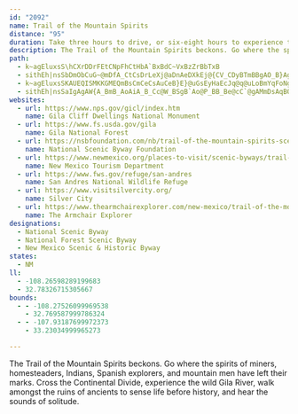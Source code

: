 ```yaml
---
id: "2092"
name: Trail of the Mountain Spirits
distance: "95"
duration: Take three hours to drive, or six-eight hours to experience this byway.
description: The Trail of the Mountain Spirits beckons. Go where the spirits of miners, homesteaders, Indians, Spanish explorers, and mountain men have left their marks. Cross the Continental Divide, experience the wild Gila River, walk amongst the ruins of ancients to sense life before history, and hear the sounds of solitude.
path:
  - k~agEluxsS\hCXrDDrFEtCNpFhCtHbA`BxBdC~VxBzZrBbTxB
  - sithEh|nsSbDmObCuG~@mDfA_CtCsDrLeXj@aDnAeDXkEj@{CV_CDyBTmBBgAO_B}AgIHaEOwC@y@G{@y@qBOs@]s@k@k@mAuCKyATgIEsAYw@OcACkAHsAh@yAbA_Ax@e@j@{@b@wBh@aEO_CYyAIsBUmANgMSmD?yAXuBv@cBt@mEtA{DrBcY?iFUwBWo@?}CLgCBkEZcFEe@_BgCImADo@Xs@^Sb@DNPrArCZXn@FfDe@X[NeA?m@s@iBKi@MsCU}CKg@m@aAy@e@kLkBgBe@kCiAaAq@}@yASgABkAPaAdBsENqAGmAcAkES{AHeB^uB|@kCdBqBx@s@pBm@tASbE?bBq@lC_@hAJ~CbA|ANn@K^Ud@y@Le@HsCJy@Rq@^k@~MkLNe@j@{GlCee@EaEMeC{A}P?eBZ_D~@mErAuDnIiNlH{JdAkBpVkf@nEmHhBgDxAgEdAmEZsBpEgd@GkAUeAOg@sBsCOm@Dq@dJwXhBmElD_ErDgGrA{DTgA^wCXaAzEyFhFmI|E{IrAaDbEgLn@y@XYtAk@n[oAxA_@hBqAxFuF`CaDfCkHz@_Bt@e@`HmBbBmAfBsB~EcPf@aEj@aLbAmNDaCYuQUgBaAeEKaA?kAJeAf@_Bx@gAd@YpDmAtAeAzJaQf@_BxAwIXgDPcATs@l@mAhXoR|@a@zFoA`BcA\i@Ji@OgLJq@N[p@c@bCm@j@DpAf@ZAd@WrBaCbAmCjB}Bp@i@bDiBtCsBfB_B|K}Nv@s@rBqAl@o@zAkD|AiFd@kAn@w@bD_CfBiCl@k@`BaC~GuM|@qApCuCfIqHlBmA~@Qh@?xDb@fACn@GnAe@|AeA|KqK`BgCpAiD`Wqv@rAyBnU_\x@_@nA?dUhE~BMlGaA|Cw@`HuCtBm@jFiAhEIxAe@zMsKvAw@p@UzDw@~Ay@hCgBvFyAxJ{FjAe@pTgH~A_@rCY|ILxBSxAe@~HyDnM{ErDg@xA]nCgAvJsBpDa@jHk@fPkCvAs@vHuH~AgAhCqAlD}@dIwA~Ao@|BsAbDg@bDEvBg@p@i@rA{ArG{E`EyEjCmC`B_AvRoHn@i@nCaDlAw@`O}EjJsDbGyChAWnC?`AKvLuDfDyClEoBfGeBbF_An@WdOcKrDeBzNaCzG_DdJmBxAMrBF`Me@x@DhFj@jIzBvA?nA[rEmElB_AvA_@pAs@tPsNl^oVzPaIhBoA~@_AvC{DnRo]lw@izApIiOtBgCbd@se@xRaNrAgAj_@i_@fFmDzPmKvCmAdBYpTSjMGz@FlBf@|@j@t@~@|AnDhCrEh@d@L?^Gj@s@hCwFlBwCbCcC|FiEnAc@lA?pD|AwBhFsAfFu@lF]xG?~D\vLZpCn@lDHfGn@xDNrBExBsAvJe@xBaC`HWxBMvBRbEtAzL?jAa@tFDhCnAbHNvB?hF_@dFyA|GwElJ}DtJkJb\s@jDm@`GWzFHxHbAbMFnDAhDYlFe@nDiMfm@k@xDy@zJy@bFyAdFuLpZsArCuE~GmA`CiAjE]vEBpCh@~HBhNhAhSp@`JFzBKdDyAvIMlDF|D`Gdt@^hCf@|BxIpYv@hEJvC?hXN~EXtCn@~Cd@lBv@lBx@lENdD@lFRxDbDxXZxEpApy@OjFw@tEsAfDyF|Ju@zCW`DFxBZfChDzNbCjUl@jJh@x_@ZzHIrEe@dD_AfDmBdEcE~JkIzQ_AlCu@|DoB`[SrDBdAVfCt@lCl@dAtBlCp@nA^fARlADlAClAUjBc@xAqAdBuIbFw@p@uAtB}@dCQbAK~@GfDN`Cn@fChPxb@`CjDhB~AbV`LfDzBrDjDtDzE~b@tr@rGbH|QrQfFzDxx@xg@fCdB|AtAdCvDfA`Dp@zFBtCIxE[pAy@~AwCnBuAdBqAfCe@jAk@fCa@pDEnAOv]NdJRhFZxEhAbLvHjk@x@rHbA~NEVRhJMfQOfF_AlNgHr{@eKfrAqMpoCOzEkF`fAaAvV}@nPWxILzJbA`NrAtIjAdG|@hDnPxi@Jv@
  - k~agEluxsSKAUEQISMKKGMEQmBsCmCeCsAuCeB}E}@uGsEyHaEcJq@q@uLoBmYqFoNgDq]aJmFeAgT{C}CaAoB}AsOqOiAsBiAyDu@}A{IeLyAkAoAm@{AWeBEaJd@cRrAiCD{BEoLaAaAQqAg@aBeAaRiRcC_DiBsD}AaEy@kD_BcJsA_C_A_Asc@yVmi@yR_BOgCFoAZs@\yGdFy@`@oB`@{AByBSyLyA{Ae@cAe@iJeGgBc@iCUyLoDyAmAwBmF_@e@oCqBmHuDy@_@m@EwHDmAM]OuIyLaIqIoBoA}BeAcFy@mEEoFc@mAZ{ClD}DbDsCdG_Cz@gEpBsExAsCjAqGtDwCfDsI`MwAdBaAx@]Ny@JyA?iAv@yBr@iBL}Ah@kBCgAl@_@ByAiA_@?cAVI^lA`E?r@I^iBXyBv@w@p@uACOxAcB|Bs@`Ba@`D@x@Lv@ILcCd@cCWo@JUR@xHEX_@l@_H`F{@dCc@JOIo@[yAgBoAq@mAY}BEe@p@El@XdC?bAWjB[fAk@xFSj@_BfCiBtFGh@NrBEdBy@jHOj@ONs@?_@c@AY`@aCB_BaAyBCsC[q@yDcDo@WcGeAwCgAsDyC_BgBo@sBc@q@eBSc@Sc@m@}BcF}EkLsDaI_@e@oBeBmEsCaC_AiEg@sA_AoByBmIoK_KyLgGqJcDkE}G_HgFgDgHuHuGaJsC_D_CmBi@SiAWoCSiAg@i@gAyAyI}A_CiBmA}DkAyAUyAq@yAgAsCkCeLiLi@w@cAsBiBuF_B}DM]YqD}A_JWg@e@m@iCaB_ByB}BkBwDmEyA_AuEgC_GsEcB_BQE]Am@LgA~@Sx@SxEi@l@o@^_Cl@gBaAsALiA`A_AjBUG_Ay@GOBuBEYc@w@UIi@CsAb@_@XENDfCOdAcA~Au@XqAV{AlB_@x@IxBEPM@{@g@q@@kBl@gBdBa@dAIdBk@l@g@dAE`ANx@\p@p@p@r@`@PXEVyAx@[f@F~@jB`E?^wAY_DYs@LOV_@zAIbAi@z@ElCiApBu@r@aBdAuFtA{ARiAlB[x@Y^qD~@}H~FiC`@}Ad@cBx@sC~BaBjCu@t@uFfD}Ab@mEXcDr@}FfG{CpBqAbDcDxDmD|Ao@FkYyDmWmCi@qAHo@xAeDHq@d@mAt@g@lA_@jHeDx@MZQd@g@Na@Bc@Uu@i@}@iByD_@yAo@y@y@s@m@YqALc@Gq@w@kA}CNqCpBoIKWa@Yo@gD?eDIU_@KqE^i@CY_@_@uD_AeC_@Io@@}Bx@{@r@oNfU_C|CuDdBuMnJcIbE{HnEaHlB_E~@eJ`@{YrLaNfHsS`NgDdAuCr@s@Cu@OsBkAs@EiCfBmAJaBlB}@P}C?sBL_Bd@}AEyCy@sAD_@JeIdDeCRsA`@mErEaIzDwBj@[x@Cp@Qt@c@j@yABsAOuADkGlCmJdB}BS}Cy@u@EWDaBrBwAlAqMlFaGfI_@R]KUa@iByIEoCYIe@dAW~Aa@r@kF~@i@?qAe@gAMi@D_@Rs@lAUx@_@|EYvA_AP_A?kCy@AQDSbCs@?My@sCyAaDu@]IY\mBdAsB^GHOSo@i@e@Ce@OY]QqDa@QQMg@HmCM_@IIoEBOMqBwFQMgCFBoDCm@Q_@mBeAcASo@w@EU~@wADYk@mC?q@TaAhAm@~AQBYg@eAe@[oCq@w@_@Q_@SgBOgPUkAYa@
  - sithEh|nsSaIgAgAW{A_BmB_AoAiA_B_Cc@W_BSgB`Ao@P_BB_Be@cC`@gAMmDsAqBQg@[e@oAOSgA_@USYg@u@eCyB_DcAy@}BgAiLuDeB_@uIIiFVs@S{@w@i@Ae@TqApBe@^iA^_@X}@hC_A|@m@EkAeA[MaFaAw@RuAn@iBBe@K}Am@a@e@_HgNi@eBy@iEe@eAcCmCs@m@i@Q_@EiCRcF|@qAC_Ec@sCz@qCAyBl@mBD_D~AsDi@i@Yu@GsBd@}BcBa@?uBj@eB?s@S{A}@e@CgB`@g@?kASsDLcC[gGYmA@eARcCPwBf@u@DwGq@mEAiCe@]g@oAsEo@q@_D{BoCyA{A_CoAkAm@gAiAsCo@Yq@q@{@sB_Be@cEoDmBMcDq@cBw@k@g@y@uAsBqBsAq@yBg@c@WcCoDGe@CmDKs@aAgB_AoAcA}@eBk@qDs@cHwDwBYmBo@eA}@}@gBk@Y_@?mAr@k@GaAkC_B_CkAsAeFkCuB_@_CVw@\u@bAO|@IjBhAhFD~Af@hEMbBiA`DH`EOl@KN_Dx@k@ZwH`KcCd@cBlA}AdCU~@?r@r@fCIj@UVcA`@u@x@g@JeAKwD_AkC{HkHoGS]Q_AG{EUgCgAkFAq@TuCEy@_@s@sAeBo@_@c@M_DEwAFgCdB[v@[tEy@lC]p@[R}@FkC[gALm@?aEmBg@GYDUTiAfCi@V_@DmAWyB_AqL{IiBgAkJkCoAScDPcBTc@Tc@^_@r@{@xCY`@YJm@I_AgAo@k@gA_@q@B[RSd@YtBO\SLiCDsBx@o@FsAOeA_@{IaFiCiAcCe@cCMmFgA]DUPYh@IlFSj@[Va@F_EWoA?mHv@_Pr@_@\Kb@MdDw@jAq@`@qHdBiAd@_At@qKjLmAr@eALwAG{@_@}CwBg@EwBJqA^}AxBe@d@iClA_AJ_@EsC_CgAm@[Qm@Eo@Vo@z@E\ZlBKl@s@\uDx@y@^W`ABj@b@~@?l@S^s@\}DZo@l@s@vAy@l@yHAsAOmCo@wFWgAJoE`BgBxA{AxCk@~CMnCOvA_ArDc@lA}@lAk@As@k@iAmAc@y@y@sDa@eAqDgG[Yy@Ke@RkD~Do@lAcC`HgArAiAp@aARwA?cGuAy@EeAFyAl@m@d@k@|@mBrE}@n@sC^uADqG_@sABiBTiBj@mCfAwJdFyA`@sA?cDs@uO{EsD_AkKw@cIy@aB?gARaAj@}@x@iDpEc@t@yAvDe@`Cy@lIBrEZzBnA`DfGjJb@~AXlBZlFAtCcBhLSjAo@fBsBdDoDnD_NdQmFhE}IzJeYlc@sWjh@sAlAy@Vs@PsACyA_@eFeDiOpY_MtSyAjAc@PmD^uAh@c@b@_@^cFzIiArAcCdBwAxB[bDIlLiAzMGzDZ~CjB`GVdBFlBWpB
websites:
  - url: https://www.nps.gov/gicl/index.htm
    name: Gila Cliff Dwellings National Monument
  - url: https://www.fs.usda.gov/gila
    name: Gila National Forest
  - url: https://nsbfoundation.com/nb/trail-of-the-mountain-spirits-scenic-byway/
    name: National Scenic Byway Foundation
  - url: https://www.newmexico.org/places-to-visit/scenic-byways/trail-of-the-mountain-spirits/
    name: New Mexico Tourism Department
  - url: https://www.fws.gov/refuge/san-andres
    name: San Andres National Wildlife Refuge
  - url: https://www.visitsilvercity.org/
    name: Silver City
  - url: https://www.thearmchairexplorer.com/new-mexico/trail-of-the-mountain-spirits.php
    name: The Armchair Explorer
designations:
  - National Scenic Byway
  - National Forest Scenic Byway
  - New Mexico Scenic & Historic Byway
states:
  - NM
ll:
  - -108.26598289199683
  - 32.78326715305667
bounds:
  - - -108.27526099969538
    - 32.769587999786324
  - - -107.93187699972373
    - 33.23034999965273

---
```


The Trail of the Mountain Spirits beckons. Go where the spirits of miners, homesteaders, Indians, Spanish explorers, and mountain men have left their marks. Cross the Continental Divide, experience the wild Gila River, walk amongst the ruins of ancients to sense life before history, and hear the sounds of solitude.
